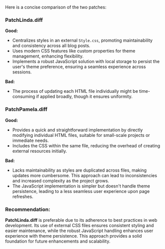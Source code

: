 

Here is a concise comparison of the two patches:

### **PatchLinda.diff**
**Good:**
- Centralizes styles in an external `Style.css`, promoting maintainability and consistency across all blog posts.
- Uses modern CSS features like custom properties for theme management, enhancing flexibility.
- Implements a robust JavaScript solution with local storage to persist the user's theme preference, ensuring a seamless experience across sessions.

**Bad:**
- The process of updating each HTML file individually might be time-consuming if applied broadly, though it ensures uniformity.

### **PatchPamela.diff**
**Good:**
- Provides a quick and straightforward implementation by directly modifying individual HTML files, suitable for small-scale projects or immediate needs.
- Includes the CSS within the same file, reducing the overhead of creating external resources initially.

**Bad:**
- Lacks maintainability as styles are duplicated across files, making updates more cumbersome. This approach can lead to inconsistencies and increased complexity as the project grows.
- The JavaScript implementation is simpler but doesn't handle theme persistence, leading to a less seamless user experience upon page refreshes.

### **Recommendation:**
**PatchLinda.diff** is preferable due to its adherence to best practices in web development. Its use of external CSS files ensures consistent styling and easier maintenance, while the robust JavaScript handling enhances user experience with theme persistence. This approach provides a solid foundation for future enhancements and scalability.